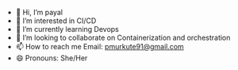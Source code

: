 - 👋 Hi, I’m payal
- 👀 I’m interested in CI/CD
- 🌱 I’m currently learning Devops 
- 💞️ I’m looking to collaborate on Containerization and orchestration
- 📫 How to reach me Email: pmurkute91@gmail.com
- 😄 Pronouns: She/Her

<!---
payalmurkute13/payalmurkute13 is a ✨ special ✨ repository because its `README.md` (this file) appears on your GitHub profile.
You can click the Preview link to take a look at your changes.
--->

